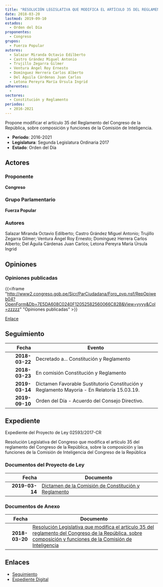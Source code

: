 ```yaml
---
title: "RESOLUCIÓN LEGISLATIVA QUE MODIFICA EL ARTÍCULO 35 DEL REGLAMENTO DEL CONGRESO DE LA REPÚBLICA, SOBRE COMPOSICIÓN Y FUNCIONES DE LA COMISIÓN DE INTELIGENCIA"
date: 2018-03-20
lastmod: 2019-09-10
estados: 
  - Orden del Día
proponentes: 
  - Congreso
grupos: 
  - Fuerza Popular
autores: 
  - Salazar Miranda Octavio Edilberto
  - Castro Grández Miguel Antonio
  - Trujillo Zegarra Gilmer
  - Ventura Ángel Roy Ernesto
  - Domínguez Herrera Carlos Alberto
  - Del Águila Cárdenas Juan Carlos
  - Letona Pereyra María Úrsula Ingrid
adherentes: 
  - 
sectores: 
  - Constitución y Reglamento
periodos: 
  - 2016-2021
---
```


Propone modificar el artículo 35 del Reglamento del Congreso de la República, sobre composición y funciones de la Comisión de Inteligencia.

- **Periodo**: 2016-2021
- **Legislatura**: Segunda Legislatura Ordinaria 2017
- **Estado**: Orden del Día

## Actores

### Proponente

**Congreso**

### Grupo Parlamentario

**Fuerza Popular**

### Autores

Salazar Miranda Octavio Edilberto; Castro Grández Miguel Antonio; Trujillo Zegarra Gilmer; Ventura Ángel Roy Ernesto; Domínguez Herrera Carlos Alberto; Del Águila Cárdenas Juan Carlos; Letona Pereyra María Úrsula Ingrid


## Opiniones

### Opiniones publicadas

{{<iframe "http://www2.congreso.gob.pe/Sicr/ParCiudadana/Foro_pvp.nsf/RepOpiweb04?OpenForm&Db=7E5DA608C0240F12052582560066C82B&View=yyyy&Col=zzzzz" "Opiniones publicadas" >}}

[Enlace](http://www2.congreso.gob.pe/Sicr/ParCiudadana/Foro_pvp.nsf/RepOpiweb04?OpenForm&Db=7E5DA608C0240F12052582560066C82B&View=yyyy&Col=zzzzz)

## Seguimiento

| Fecha | Evento |
|------:|--------|
| **2018-03-22** | Decretado a... Constitución y Reglamento|
| **2018-03-23** | En comisión Constitución y Reglamento|
| **2019-03-14** | Dictamen Favorable Sustitutorio Constitución y Reglamento Mayoria - En Relatoría 15.03.19.|
| **2019-09-10** | Orden del Día - Acuerdo del Consejo Directivo.|


## Expediente

Expediente del Proyecto de Ley 02593/2017-CR

Resolución Legislativa del Congreso que modifica el artículo 35 del reglamento del Congreso de la República, sobre la composición y las funciones de la Comisión de Inteligencia del Congreso de la República


### Documentos del Proyecto de Ley

| Fecha | Documento |
|------:|--------|
| **2019-03-14** | [Dictamen de la Comisión de Constitución y Reglamento](http://www.leyes.congreso.gob.pe/Documentos/2016_2021/Dictamenes/Proyectos_de_Ley/02593DC04MAY20190314.pdf) |

### Documentos de Anexo

| Fecha | Documento |
|------:|--------|
| **2018-03-20** | [Resolución Legislativa que modifica el artículo 35 del reglamento del Congreso de la República, sobre composición y funciones de la Comisión de Inteligencia](http://www.leyes.congreso.gob.pe/Documentos/2016_2021/Proyectos_de_Ley_y_de_Resoluciones_Legislativas/PL0259320180320.pdf) |

## Enlaces 

- [Seguimiento](http://www2.congreso.gob.pe/Sicr/TraDocEstProc/CLProLey2016.nsf/f7fff46988ca05b1052578e100829cc7/b87d039aa36aba5d0525825600707c7c?OpenDocument)
- [Expediente Digital](http://www2.congreso.gob.pe/Sicr/TraDocEstProc/CLProLey2016.nsf/f7fff46988ca05b1052578e100829cc7/b87d039aa36aba5d0525825600707c7c?OpenDocument&Click=05257FB7005EB655.eb71d0cf91d8294e05256cdf006b5706/$Body/0.1C6C)

